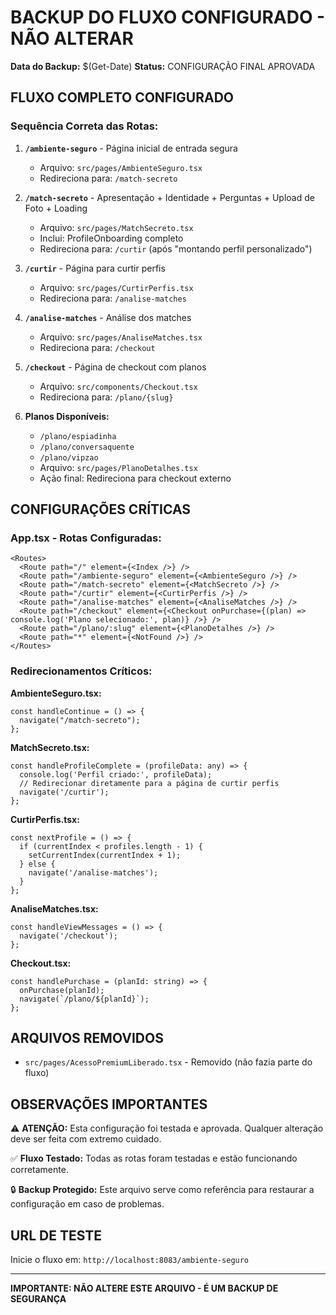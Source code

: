 # BACKUP DO FLUXO CONFIGURADO - NÃO ALTERAR

**Data do Backup:** $(Get-Date)
**Status:** CONFIGURAÇÃO FINAL APROVADA

## FLUXO COMPLETO CONFIGURADO

### Sequência Correta das Rotas:

1. **`/ambiente-seguro`** - Página inicial de entrada segura
   - Arquivo: `src/pages/AmbienteSeguro.tsx`
   - Redireciona para: `/match-secreto`

2. **`/match-secreto`** - Apresentação + Identidade + Perguntas + Upload de Foto + Loading
   - Arquivo: `src/pages/MatchSecreto.tsx`
   - Inclui: ProfileOnboarding completo
   - Redireciona para: `/curtir` (após "montando perfil personalizado")

3. **`/curtir`** - Página para curtir perfis
   - Arquivo: `src/pages/CurtirPerfis.tsx`
   - Redireciona para: `/analise-matches`

4. **`/analise-matches`** - Análise dos matches
   - Arquivo: `src/pages/AnaliseMatches.tsx`
   - Redireciona para: `/checkout`

5. **`/checkout`** - Página de checkout com planos
   - Arquivo: `src/components/Checkout.tsx`
   - Redireciona para: `/plano/{slug}`

6. **Planos Disponíveis:**
   - `/plano/espiadinha`
   - `/plano/conversaquente`
   - `/plano/vipzao`
   - Arquivo: `src/pages/PlanoDetalhes.tsx`
   - Ação final: Redireciona para checkout externo

## CONFIGURAÇÕES CRÍTICAS

### App.tsx - Rotas Configuradas:
```tsx
<Routes>
  <Route path="/" element={<Index />} />
  <Route path="/ambiente-seguro" element={<AmbienteSeguro />} />
  <Route path="/match-secreto" element={<MatchSecreto />} />
  <Route path="/curtir" element={<CurtirPerfis />} />
  <Route path="/analise-matches" element={<AnaliseMatches />} />
  <Route path="/checkout" element={<Checkout onPurchase={(plan) => console.log('Plano selecionado:', plan)} />} />
  <Route path="/plano/:slug" element={<PlanoDetalhes />} />
  <Route path="*" element={<NotFound />} />
</Routes>
```

### Redirecionamentos Críticos:

**AmbienteSeguro.tsx:**
```tsx
const handleContinue = () => {
  navigate("/match-secreto");
};
```

**MatchSecreto.tsx:**
```tsx
const handleProfileComplete = (profileData: any) => {
  console.log('Perfil criado:', profileData);
  // Redirecionar diretamente para a página de curtir perfis
  navigate('/curtir');
};
```

**CurtirPerfis.tsx:**
```tsx
const nextProfile = () => {
  if (currentIndex < profiles.length - 1) {
    setCurrentIndex(currentIndex + 1);
  } else {
    navigate('/analise-matches');
  }
};
```

**AnaliseMatches.tsx:**
```tsx
const handleViewMessages = () => {
  navigate('/checkout');
};
```

**Checkout.tsx:**
```tsx
const handlePurchase = (planId: string) => {
  onPurchase(planId);
  navigate(`/plano/${planId}`);
};
```

## ARQUIVOS REMOVIDOS

- `src/pages/AcessoPremiumLiberado.tsx` - Removido (não fazia parte do fluxo)

## OBSERVAÇÕES IMPORTANTES

⚠️ **ATENÇÃO:** Esta configuração foi testada e aprovada. Qualquer alteração deve ser feita com extremo cuidado.

✅ **Fluxo Testado:** Todas as rotas foram testadas e estão funcionando corretamente.

🔒 **Backup Protegido:** Este arquivo serve como referência para restaurar a configuração em caso de problemas.

## URL DE TESTE

Inicie o fluxo em: `http://localhost:8083/ambiente-seguro`

---
**IMPORTANTE: NÃO ALTERE ESTE ARQUIVO - É UM BACKUP DE SEGURANÇA**